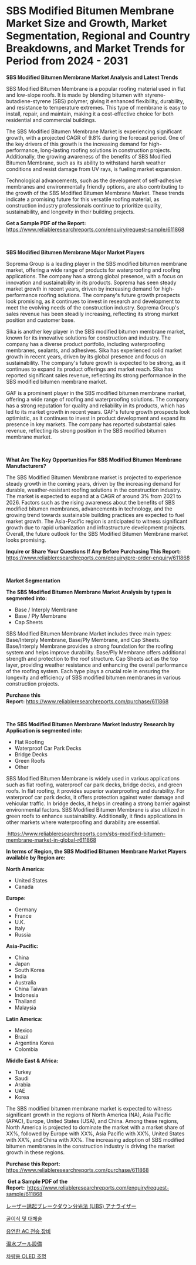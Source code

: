 <p><h1>SBS Modified Bitumen Membrane Market Size and Growth, Market Segmentation, Regional and Country Breakdowns, and Market Trends for Period from 2024 -  2031</h1></p><p><strong>SBS Modified Bitumen Membrane Market Analysis and Latest Trends</strong></p>
<p><p>SBS Modified Bitumen Membrane is a popular roofing material used in flat and low-slope roofs. It is made by blending bitumen with styrene-butadiene-styrene (SBS) polymer, giving it enhanced flexibility, durability, and resistance to temperature extremes. This type of membrane is easy to install, repair, and maintain, making it a cost-effective choice for both residential and commercial buildings.</p><p>The SBS Modified Bitumen Membrane Market is experiencing significant growth, with a projected CAGR of 9.8% during the forecast period. One of the key drivers of this growth is the increasing demand for high-performance, long-lasting roofing solutions in construction projects. Additionally, the growing awareness of the benefits of SBS Modified Bitumen Membrane, such as its ability to withstand harsh weather conditions and resist damage from UV rays, is fueling market expansion.</p><p>Technological advancements, such as the development of self-adhesive membranes and environmentally friendly options, are also contributing to the growth of the SBS Modified Bitumen Membrane Market. These trends indicate a promising future for this versatile roofing material, as construction industry professionals continue to prioritize quality, sustainability, and longevity in their building projects.</p></p>
<p><strong>Get a Sample PDF of the Report:&nbsp;</strong> <a href="https://www.reliableresearchreports.com/enquiry/request-sample/611868">https://www.reliableresearchreports.com/enquiry/request-sample/611868</a></p>
<p>&nbsp;</p>
<p><strong>SBS Modified Bitumen Membrane Major Market Players</strong></p>
<p><p>Soprema Group is a leading player in the SBS modified bitumen membrane market, offering a wide range of products for waterproofing and roofing applications. The company has a strong global presence, with a focus on innovation and sustainability in its products. Soprema has seen steady market growth in recent years, driven by increasing demand for high-performance roofing solutions. The company's future growth prospects look promising, as it continues to invest in research and development to meet the evolving needs of the construction industry. Soprema Group's sales revenue has been steadily increasing, reflecting its strong market position and customer base.</p><p>Sika is another key player in the SBS modified bitumen membrane market, known for its innovative solutions for construction and industry. The company has a diverse product portfolio, including waterproofing membranes, sealants, and adhesives. Sika has experienced solid market growth in recent years, driven by its global presence and focus on sustainability. The company's future growth is expected to be strong, as it continues to expand its product offerings and market reach. Sika has reported significant sales revenue, reflecting its strong performance in the SBS modified bitumen membrane market.</p><p>GAF is a prominent player in the SBS modified bitumen membrane market, offering a wide range of roofing and waterproofing solutions. The company has a strong reputation for quality and reliability in its products, which has led to its market growth in recent years. GAF's future growth prospects look optimistic, as it continues to invest in product development and expand its presence in key markets. The company has reported substantial sales revenue, reflecting its strong position in the SBS modified bitumen membrane market.</p></p>
<p>&nbsp;</p>
<p><strong>What Are The Key Opportunities For SBS Modified Bitumen Membrane Manufacturers?</strong></p>
<p><p>The SBS Modified Bitumen Membrane market is projected to experience steady growth in the coming years, driven by the increasing demand for durable, weather-resistant roofing solutions in the construction industry. The market is expected to expand at a CAGR of around 3% from 2021 to 2026. Factors such as the rising awareness about the benefits of SBS modified bitumen membranes, advancements in technology, and the growing trend towards sustainable building practices are expected to fuel market growth. The Asia-Pacific region is anticipated to witness significant growth due to rapid urbanization and infrastructure development projects. Overall, the future outlook for the SBS Modified Bitumen Membrane market looks promising.</p></p>
<p><strong>Inquire or Share Your Questions If Any Before Purchasing This Report:</strong> <a href="https://www.reliableresearchreports.com/enquiry/pre-order-enquiry/611868">https://www.reliableresearchreports.com/enquiry/pre-order-enquiry/611868</a></p>
<p>&nbsp;</p>
<p><strong>Market Segmentation</strong></p>
<p><strong>The SBS Modified Bitumen Membrane Market Analysis by types is segmented into:</strong></p>
<p><ul><li>Base / Interply Membrane</li><li>Base / Ply Membrane</li><li>Cap Sheets</li></ul></p>
<p><p>SBS Modified Bitumen Membrane Market includes three main types: Base/Interply Membrane, Base/Ply Membrane, and Cap Sheets. Base/Interply Membrane provides a strong foundation for the roofing system and helps improve durability. Base/Ply Membrane offers additional strength and protection to the roof structure. Cap Sheets act as the top layer, providing weather resistance and enhancing the overall performance of the roofing system. Each type plays a crucial role in ensuring the longevity and efficiency of SBS modified bitumen membranes in various construction projects.</p></p>
<p><strong>Purchase this Report:&nbsp;</strong><a href="https://www.reliableresearchreports.com/purchase/611868">https://www.reliableresearchreports.com/purchase/611868</a></p>
<p>&nbsp;</p>
<p><strong>The SBS Modified Bitumen Membrane Market Industry Research by Application is segmented into:</strong></p>
<p><ul><li>Flat Roofing</li><li>Waterproof Car Park Decks</li><li>Bridge Decks</li><li>Green Roofs</li><li>Other</li></ul></p>
<p><p>SBS Modified Bitumen Membrane is widely used in various applications such as flat roofing, waterproof car park decks, bridge decks, and green roofs. In flat roofing, it provides superior waterproofing and durability. For waterproof car park decks, it offers protection against water damage and vehicular traffic. In bridge decks, it helps in creating a strong barrier against environmental factors. SBS Modified Bitumen Membrane is also utilized in green roofs to enhance sustainability. Additionally, it finds applications in other markets where waterproofing and durability are essential.</p></p>
<p><a href="https://www.reliableresearchreports.com/sbs-modified-bitumen-membrane-market-in-global-r611868">&nbsp;https://www.reliableresearchreports.com/sbs-modified-bitumen-membrane-market-in-global-r611868</a></p>
<p><strong>In terms of Region, the SBS Modified Bitumen Membrane Market Players available by Region are:</strong></p>
<p>
    <p> <strong> North America: </strong>
        <ul>
            <li>United States</li>
            <li>Canada</li>
        </ul>
        </p> 
    <p> <strong> Europe: </strong>
        <ul>
            <li>Germany</li>
            <li>France</li>
            <li>U.K.</li>
            <li>Italy</li>
            <li>Russia</li>
        </ul>
        </p> 
    <p> <strong> Asia-Pacific: </strong>
        <ul>
            <li>China</li>
            <li>Japan</li>
            <li>South Korea</li>
            <li>India</li>
            <li>Australia</li>
            <li>China Taiwan</li>
            <li>Indonesia</li>
            <li>Thailand</li>
            <li>Malaysia</li>
        </ul>
        </p> 
    <p> <strong> Latin America: </strong>
        <ul>
            <li>Mexico</li>
            <li>Brazil</li>
            <li>Argentina Korea</li>
            <li>Colombia</li>
        </ul>
        </p> 
    <p> <strong> Middle East & Africa: </strong>
        <ul>
            <li>Turkey</li>
            <li>Saudi</li>
            <li>Arabia</li>
            <li>UAE</li>
            <li>Korea</li>
        </ul>
    </p>
    </p>
<p><p>The SBS modified bitumen membrane market is expected to witness significant growth in the regions of North America (NA), Asia Pacific (APAC), Europe, United States (USA), and China. Among these regions, North America is projected to dominate the market with a market share of XX%, followed by Europe with XX%, Asia Pacific with XX%, United States with XX%, and China with XX%. The increasing adoption of SBS modified bitumen membranes in the construction industry is driving the market growth in these regions.</p></p>
<p><strong>Purchase this Report: </strong><a href="https://www.reliableresearchreports.com/purchase/611868">https://www.reliableresearchreports.com/purchase/611868</a></p>
<p>&nbsp;<strong>Get a Sample PDF of the Report:&nbsp;&nbsp;</strong><a href="https://www.reliableresearchreports.com/enquiry/request-sample/611868">https://www.reliableresearchreports.com/enquiry/request-sample/611868</a></p>
<p><strong></strong></p>
<p><p><a href="https://github.com/LuzHills1972/Market-Research-Report-List-1/blob/main/321593497717.md">レーザー誘起ブレークダウン分光法 (LIBS) アナライザー</a></p><p><a href="https://medium.com/@dandier2003/%EA%B3%A8-%EC%9D%B4%EC%8B%9D-%EB%B0%8F-%EB%8C%80%EC%B2%B4-%EC%8B%9C%EC%9E%A5-%EC%A0%84%EB%A7%9D-%EC%82%B0%EC%97%85-%EA%B0%9C%EC%9A%94-%EB%B0%8F-%EC%98%88%EC%B8%A1-2024%EB%85%84%EB%B6%80%ED%84%B0-2031%EB%85%84-5091b55b49f1">골이식 및 대체술</a></p><p><a href="https://medium.com/@codinchelcea2022/%EC%9C%A0%EC%97%B0%ED%95%9C-%EA%B5%90%EB%A5%98-%EC%86%A1%EC%A0%84-%EC%9E%A5%EB%B9%84-%EC%8B%9C%EC%9E%A5-%EC%A0%90%EC%9C%A0%EC%9C%A8-%EB%B3%80%ED%99%94-%EB%B0%8F-%EC%8B%9C%EC%9E%A5-%EC%84%B1%EC%9E%A5-%ED%8A%B8%EB%A0%8C%EB%93%9C-2024-2031-42a157bc0756">유연한 AC 전송 장비</a></p><p><a href="https://medium.com/@kaiyohnson76845/%E6%9A%96%E3%81%8B%E3%81%84%E5%B1%8B%E5%A4%96%E3%83%97%E3%83%BC%E3%83%AB%E3%81%AE%E8%A8%AD%E5%82%99%E5%B8%82%E5%A0%B4-%E5%B8%82%E5%A0%B4cagr-%E5%B8%82%E5%A0%B4%E5%8B%95%E5%90%91-%E6%88%90%E9%95%B7%E6%88%A6%E7%95%A5%E3%81%AB%E9%96%A2%E3%81%99%E3%82%8B%E6%83%85%E5%A0%B1-6ae3ed973c0f">温水プール設備</a></p><p><a href="https://github.com/nigaleamar09/Market-Research-Report-List-1/blob/main/357776489266.md">차량용 OLED 조명</a></p></p>